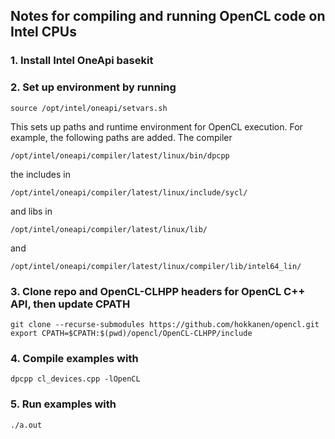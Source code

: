 ## Notes for compiling and running OpenCL code on Intel CPUs

### 1. Install Intel OneApi basekit

### 2. Set up environment by running
```
source /opt/intel/oneapi/setvars.sh
```

This sets up paths and runtime environment for OpenCL execution. For example, the following paths are added. The compiler
```
/opt/intel/oneapi/compiler/latest/linux/bin/dpcpp
```
the includes in 
```
/opt/intel/oneapi/compiler/latest/linux/include/sycl/
```
and libs in 
```
/opt/intel/oneapi/compiler/latest/linux/lib/
``` 
and 
```
/opt/intel/oneapi/compiler/latest/linux/compiler/lib/intel64_lin/
```

### 3. Clone repo and OpenCL-CLHPP headers for OpenCL C++ API, then update CPATH
```
git clone --recurse-submodules https://github.com/hokkanen/opencl.git
export CPATH=$CPATH:$(pwd)/opencl/OpenCL-CLHPP/include
```

### 4. Compile examples with 
```
dpcpp cl_devices.cpp -lOpenCL 
```

### 5. Run examples with
```
./a.out
```
